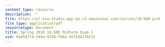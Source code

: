```yaml
---
content_type: resource
description: ''
file: https://ol-ocw-studio-app-qa.s3.amazonaws.com/courses/18-600-probability-and-random-variables-fall-2019/0a4597f4544a9758f68ad1f5441f8233_MIT18_600F19_mid1_2018.pdf
file_type: application/pdf
resourcetype: Document
title: Spring 2018 18.600 Midterm Exam 1
uid: 0a4597f4-544a-9758-f68a-d1f5441f8233
---
```

